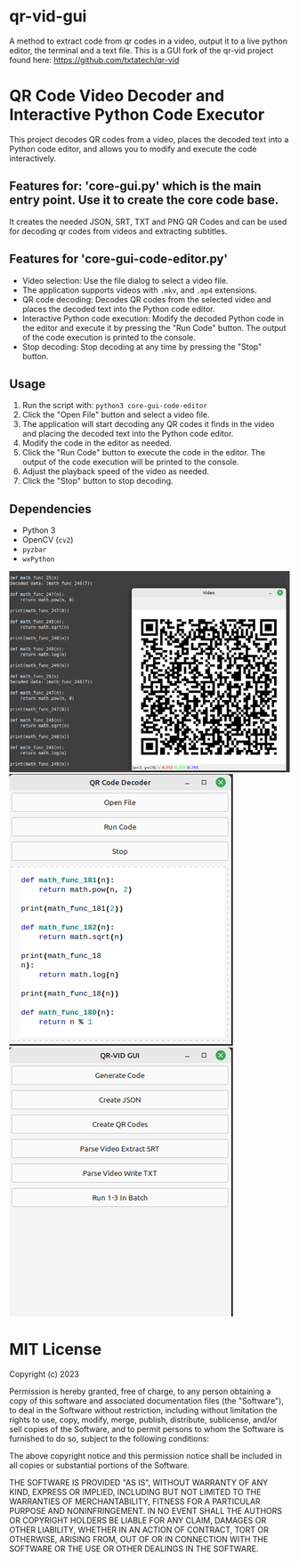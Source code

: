 # qr-vid-gui
A method to extract code from qr codes in a video, output it to a live python editor, the terminal and a text file. This is a GUI fork of the qr-vid project found here: https://github.com/txtatech/qr-vid

# QR Code Video Decoder and Interactive Python Code Executor

This project decodes QR codes from a video, places the decoded text into a Python code editor, and allows you to modify and execute the code interactively.

## Features for: 'core-gui.py' which is the main entry point. Use it to create the core code base. 

It creates the needed JSON, SRT, TXT and PNG QR Codes and can be used for decoding qr codes from videos and extracting subtitles.

## Features for 'core-gui-code-editor.py'

- Video selection: Use the file dialog to select a video file.
- The application supports videos with `.mkv`, and `.mp4` extensions.
- QR code decoding: Decodes QR codes from the selected video and places the decoded text into the Python code editor.
- Interactive Python code execution: Modify the decoded Python code in the editor and execute it by pressing the "Run Code" button. The output of the code execution is printed to the console.
- Stop decoding: Stop decoding at any time by pressing the "Stop" button.

## Usage

1. Run the script with: `python3 core-gui-code-editor`
2. Click the "Open File" button and select a video file.
3. The application will start decoding any QR codes it finds in the video and placing the decoded text into the Python code editor.
4. Modify the code in the editor as needed.
5. Click the "Run Code" button to execute the code in the editor. The output of the code execution will be printed to the console.
6. Adjust the playback speed of the video as needed.
7. Click the "Stop" button to stop decoding.

## Dependencies

- Python 3
- OpenCV (`cv2`)
- `pyzbar`
- `wxPython`

![Example Image1](https://github.com/txtatech/qr-vid-gui/blob/main/qr-vid-decode-example-1.png)
![Example Image2](https://github.com/txtatech/qr-vid-gui/blob/main/qr-vid-decode-example-2.png)
![Example Image3](https://github.com/txtatech/qr-vid-gui/blob/main/qr-vid-decode-example-3.png)

# MIT License

Copyright (c) 2023

Permission is hereby granted, free of charge, to any person obtaining a copy
of this software and associated documentation files (the "Software"), to deal
in the Software without restriction, including without limitation the rights
to use, copy, modify, merge, publish, distribute, sublicense, and/or sell
copies of the Software, and to permit persons to whom the Software is
furnished to do so, subject to the following conditions:

The above copyright notice and this permission notice shall be included in all
copies or substantial portions of the Software.

THE SOFTWARE IS PROVIDED "AS IS", WITHOUT WARRANTY OF ANY KIND, EXPRESS OR
IMPLIED, INCLUDING BUT NOT LIMITED TO THE WARRANTIES OF MERCHANTABILITY,
FITNESS FOR A PARTICULAR PURPOSE AND NONINFRINGEMENT. IN NO EVENT SHALL THE
AUTHORS OR COPYRIGHT HOLDERS BE LIABLE FOR ANY CLAIM, DAMAGES OR OTHER
LIABILITY, WHETHER IN AN ACTION OF CONTRACT, TORT OR OTHERWISE, ARISING FROM,
OUT OF OR IN CONNECTION WITH THE SOFTWARE OR THE USE OR OTHER DEALINGS IN THE
SOFTWARE.

